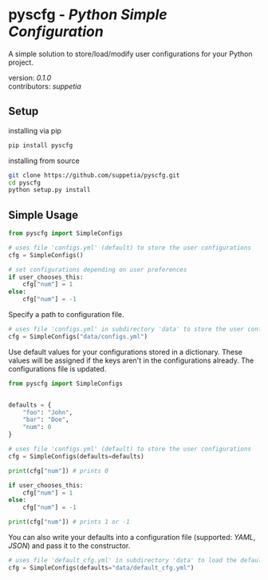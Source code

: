 # pyscfg - _Python Simple Configuration_

A simple solution to store/load/modify user configurations for your Python project. 

version: _0.1.0_  
contributors: _suppetia_

## Setup

installing via pip
```bash
pip install pyscfg
```

installing from source
```bash
git clone https://github.com/suppetia/pyscfg.git
cd pyscfg
python setup.py install
```

## Simple Usage
```python
from pyscfg import SimpleConfigs

# uses file 'configs.yml' (default) to store the user configurations
cfg = SimpleConfigs()

# set configurations depending on user preferences
if user_chooses_this:
    cfg["num"] = 1
else:
    cfg["num"] = -1
```

Specify a path to configuration file.
```python
# uses file 'configs.yml' in subdirectory 'data' to store the user configurations
cfg = SimpleConfigs("data/configs.yml")
```


Use default values for your configurations stored in a dictionary. These values will be assigned if the keys aren't in the configurations already.
The configurations file is updated.

```python
from pyscfg import SimpleConfigs


defaults = {
    "foo": "John",
    "bar": "Doe",
    "num": 0
}

# uses file 'configs.yml' (default) to store the user configurations
cfg = SimpleConfigs(defaults=defaults)

print(cfg["num"]) # prints 0

if user_chooses_this:
    cfg["num"] = 1
else:
    cfg["num"] = -1

print(cfg["num"]) # prints 1 or -1
```

You can also write your defaults into a configuration file (supported: _YAML_, _JSON_) and pass it to the constructor.
```python
# uses file 'default_cfg.yml' in subdirectory 'data' to load the default configuration values
cfg = SimpleConfigs(defaults="data/default_cfg.yml")

```


